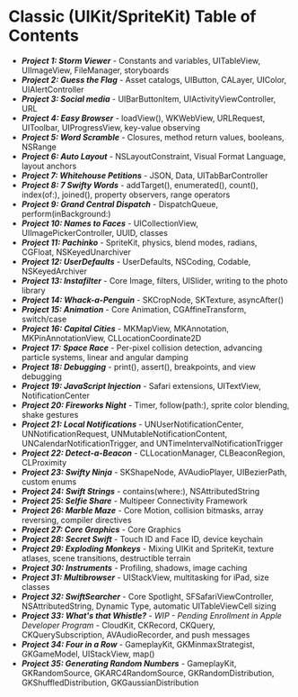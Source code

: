 # Classic (UIKit/SpriteKit) Table of Contents

- ***Project 1: Storm Viewer*** - Constants and variables, UITableView, UIImageView, FileManager, storyboards
- ***Project 2: Guess the Flag*** - Asset catalogs, UIButton, CALayer, UIColor, UIAlertController
- ***Project 3: Social media*** - UIBarButtonItem, UIActivityViewController, URL
- ***Project 4: Easy Browser*** - loadView(), WKWebView, URLRequest, UIToolbar, UIProgressView, key-value observing
- ***Project 5: Word Scramble*** - Closures, method return values, booleans, NSRange
- ***Project 6: Auto Layout*** - NSLayoutConstraint, Visual Format Language, layout anchors
- ***Project 7: Whitehouse Petitions*** - JSON, Data, UITabBarController
- ***Project 8: 7 Swifty Words*** - addTarget(), enumerated(), count(), index(of:), joined(), property observers, range operators
- ***Project 9: Grand Central Dispatch*** - DispatchQueue, perform(inBackground:)
- ***Project 10: Names to Faces*** - UICollectionView, UIImagePickerController, UUID, classes
- ***Project 11: Pachinko*** - SpriteKit, physics, blend modes, radians, CGFloat, NSKeyedUnarchiver
- ***Project 12: UserDefaults*** - UserDefaults, NSCoding, Codable, NSKeyedArchiver
- ***Project 13: Instafilter*** - Core Image, filters, UISlider, writing to the photo library
- ***Project 14: Whack-a-Penguin*** - SKCropNode, SKTexture, asyncAfter()
- ***Project 15: Animation*** - Core Animation, CGAffineTransform, switch/case
- ***Project 16: Capital Cities*** - MKMapView, MKAnnotation, MKPinAnnotationView, CLLocationCoordinate2D
- ***Project 17: Space Race*** - Per-pixel collision detection, advancing particle systems, linear and angular damping
- ***Project 18: Debugging*** - print(), assert(), breakpoints, and view debugging
- ***Project 19: JavaScript Injection*** - Safari extensions, UITextView, NotificationCenter
- ***Project 20: Fireworks Night*** - Timer, follow(path:), sprite color blending, shake gestures
- ***Project 21: Local Notifications*** - UNUserNotificationCenter, UNNotificationRequest, UNMutableNotificationContent, UNCalendarNotificationTrigger, and UNTimeIntervalNotificationTrigger
- ***Project 22: Detect-a-Beacon*** - CLLocationManager, CLBeaconRegion, CLProximity
- ***Project 23: Swifty Ninja*** - SKShapeNode, AVAudioPlayer, UIBezierPath, custom enums
- ***Project 24: Swift Strings*** - contains(where:), NSAttributedString
- ***Project 25: Selfie Share*** - Multipeer Connectivity Framework
- ***Project 26: Marble Maze*** - Core Motion, collision bitmasks, array reversing, compiler directives
- ***Project 27: Core Graphics*** - Core Graphics
- ***Project 28: Secret Swift*** - Touch ID and Face ID, device keychain
- ***Project 29: Exploding Monkeys*** - Mixing UIKit and SpriteKit, texture atlases, scene transitions, destructible terrain
- ***Project 30: Instruments*** - Profiling, shadows, image caching
- ***Project 31: Multibrowser*** - UIStackView, multitasking for iPad, size classes
- ***Project 32: SwiftSearcher*** - Core Spotlight, SFSafariViewController, NSAttributedString, Dynamic Type, automatic UITableViewCell sizing
- ***Project 33: What's that Whistle?*** - *WIP - Pending Enrollment in Apple Developer Program* - CloudKit, CKRecord, CKQuery, CKQuerySubscription, AVAudioRecorder, and push messages
- ***Project 34: Four in a Row*** - GameplayKit, GKMinmaxStrategist, GKGameModel, UIStackView, map()
- ***Project 35: Generating Random Numbers*** - GameplayKit, GKRandomSource, GKARC4RandomSource, GKRandomDistribution, GKShuffledDistribution, GKGaussianDistribution